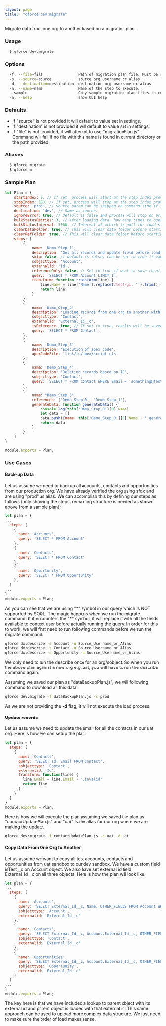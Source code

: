 ```yaml
---
layout: page
title:  "qforce dev:migrate"
---
```


Migrate data from one org to another based on a migration plan.

### Usage

```bash
  $ qforce dev:migrate
```

### Options

```bash
  -f, --file=file                Path of migration plan file. Must be relative to cwd and in unix format.
  -s, --source=source            source org username or alias.
  -d, --destination=destination  destination org username or alias
  -n, --name=name                Name of the step to execute.
  --sample                       Copy sample migration plan files to current directory.
  -h, --help                     show CLI help
```

### Defaults

- If "source" is not provided it will default to value set in settings.
- If "destination" is not provided it will default to value set in settings.
- If "file" is not provided, it will attempt to use "migrationPlan.js". Command will fail if no file with this name is found in current directory or the path provided.

### Aliases

```bash
  $ qforce migrate
  $ qforce m
```

### Sample Plan

```js
let Plan = {
    startIndex: 0, // If set, process will start at the step index provided.
    stopIndex: 100, // If set, process will stop at the step index provided.
    source: 'prod', // Source param can be skipped on command line if set here. If both provided, value from command line will be used.
    destination: 'dev', // Same as source.
    ignoreError: true, // Default is false and process will stop on error.
    bulkStatusRetries: 3, // After loading data, how many times to query for results before continuing further.
    bulkStatusInterval: 3000, // Interval at wchich to poll for load status.
    clearDataFolder: true, // This will clear data folder before starting migration process.
    clearRefFolder: true, // This will clear data folder before starting migration process.
    steps: [
        {
            name: 'Demo_Step_1',
            description: 'Get all records and update field before load.',
            skip: false, // Default is false. Can be set to true if want to skip on a step.
            sobjecttype: 'Account',
            externalid: 'Id',
            referenceOnly: false, // Set to true if want to save results to reference folder only.
            query: `SELECT * FROM Account LIMIT 1`,
            transform: function transform(line) {
                line.Name = line['Name'].replace(/test/gi, '').trim();
                return line;
            }
        },
        {
            name: 'Demo_Step_2',
            description: 'Loading records from one org to another with external id.',
            sobjecttype: 'Contact',
            externalid: 'External_Id__c',
            isReference: true, // If set to true, results will be saved to reference folder as well as data folder.
            query: `SELECT * FROM Contact`,
        },
        {
            name: 'Demo_Step_3',
            description: 'Execution of apex code',
            apexCodeFile: 'link/to/apex/script.cls'
        },
        {
            name: 'Demo_Step_4',
            description: 'Deleting records based on ID',
            sobjecttype: 'Contact',
            query: `SELECT * FROM Contact WHERE Email = 'something@test.com`
        },
        {
            name: "Demo_Step_5",
            references: ['Demo_Step_0', 'Demo_Step_1'],
            generateData: function generateData() {
                console.log(this['Demo_Step_0'][0].Name)
                let data = []
                data.push({name: this['Demo_Step_0'][0].Name + ' generated data', email: 'someemail@example.com'})
                return data
            }
        }
    ]
}

module.exports = Plan;
```

### Use Cases

#### Back-up Data

Let us assume we need to backup all accounts, contacts and opportunities from our production org. We have already verified the org using sfdx and are using "prod" as alias. We can accomplish this by defining our steps as follows (only showing the steps, remaining structure is needed as shown above from a sample plan);

```js
let plan = {
...
  steps: [
    {
      name: 'Accounts',
      query: 'SELECT * FROM Account'
    },
    {
      name: 'Contacts',
      query: 'SELECT * FROM Contact'
    },
    {
      name: 'Opportunity',
      query: 'SELECT * FROM Opportunity'
    },
  ]
...
}
module.exports = Plan;
```

As you can see that we are using "\*" symbol in our query which is NOT supported by SOQL. The magic happens when we run the migrate command. If it encounters the "\*" symbol, it will replace it with all the fields available to context user before actually running the query. In order for this to work, we will first need to run following commands before we run the migrate command.

```bash
qforce dx:describe -s Account -u Source_Username_or_Alias
qforce dx:describe -s Contact -u Source_Username_or_Alias
qforce dx:describe -s Opportunity -u Source_Username_or_Alias
```

We only need to run the describe once for an org/sobject. So when you  run the above plan against a new org e.g. uat, you will have to run the describe command again.

Assuming we saved our plan as "dataBackupPlan.js", we will following command to download all this data.

```bash
qforce dev:migrate -f dataBackupPlan.js -s prod
```

As we are not providing the **-d** flag, it will not execute the load process. 

#### Update records

Let us assume we need to update the email for all the contacts in our uat org. Here is how we can setup the plan.

```js
let plan = {
  steps: [
    {
      name: 'Contacts',
      query: 'SELECT Id, Email FROM Contact',
      sobjecttype: 'Contact',
      externalid: 'Id',
      transform: function(line) {
        line.Email = line.Email + '.invalid'
        return line
      }
    }
  ]
}
module.exports = Plan;
```

Here is how we will execute the plan assuming we saved the plan as "contactUpdatePlan.js" and "uat" is the alias for our org where we are making the update.

```bash
qforce dev:migrate -f contactUpdatePlan.js -s uat -d uat
```

#### Copy Data From One Org to Another

Let us assume we want to copy all test accounts, contacts and opportunities from uat sandbox to our dev sandbox. We have a custom field isTest__c on Account object. We also have set external id field External_Id__c on all three objects. Here is how the plan will look like.

```js
let plan = {
...
  steps: [
    {
      name: 'Accounts',
      query: 'SELECT External_Id__c, Name, OTHER_FIELDS FROM Account WHERE isTest__c = true',
      sobjecttype: 'Account',
      externalid: 'External_Id__c'
    },
    {
      name: 'Contacts',
      query: 'SELECT External_Id__c, Account.External_Id__c, OTHER_FIELDS FROM Contact WHERE Account.isTest__c = true',
      sobjecttype: 'Contact',
      externalid: 'External_Id__c'
    },
    {
      name: 'Opportunities',
      query: 'SELECT External_Id__c, Account.External_Id__c, OTHER_FIELDS FROM Contact WHERE Account.isTest__c = true',
      sobjecttype: 'Opportunity',
      externalid: 'External_Id__c'
    }
  ]
...
}
module.exports = Plan;
```

The key here is that we have included a lookup to parent object with its external id and parent object is loaded with that external id. This same approach can be used to upload more complex data structure. We just need to make sure the order of load makes sense.